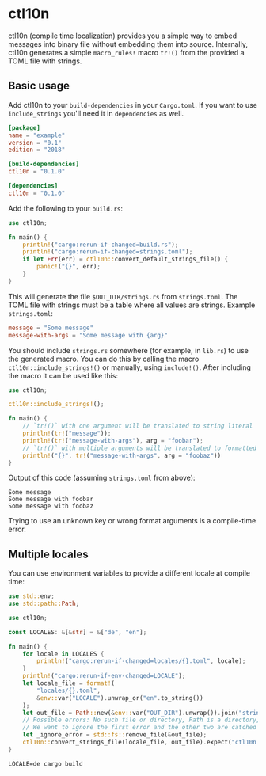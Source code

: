 # ctl10n

ctl10n (compile time localization) provides you a simple way to embed messages
into binary file without embedding them into source. Internally, ctl10n generates
a simple `macro_rules!` macro `tr!()` from the provided a TOML file with strings.

## Basic usage
Add ctl10n to your `build-dependencies` in your `Cargo.toml`.
If you want to use `include_strings` you'll need it in `dependencies` as well.

```toml
[package]
name = "example"
version = "0.1"
edition = "2018"

[build-dependencies]
ctl10n = "0.1.0"

[dependencies]
ctl10n = "0.1.0"
```

Add the following to your `build.rs`:
```rust
use ctl10n;

fn main() {
    println!("cargo:rerun-if-changed=build.rs");
    println!("cargo:rerun-if-changed=strings.toml");
    if let Err(err) = ctl10n::convert_default_strings_file() {
        panic!("{}", err);
    }
}
```

This will generate the file `$OUT_DIR/strings.rs` from `strings.toml`.
The TOML file with strings must be a table where all values are strings. Example `strings.toml`:
```toml
message = "Some message"
message-with-args = "Some message with {arg}"
```

You should include `strings.rs` somewhere (for example, in `lib.rs`) to use the generated
macro. You can do this by calling the macro `ctl10n::include_strings!()` or manually,
using `include!()`.
After including the macro it can be used like this:
```rust
use ctl10n;

ctl10n::include_strings!();

fn main() {
    // `tr!()` with one argument will be translated to string literal
    println!(tr!("message"));
    println!(tr!("message-with-args"), arg = "foobar");
    // `tr!()` with multiple arguments will be translated to formatted `&String`
    println!("{}", tr!("message-with-args", arg = "foobaz"))
}
```

Output of this code (assuming `strings.toml` from above):
```
Some message
Some message with foobar
Some message with foobaz
```
Trying to use an unknown key or wrong format arguments is a compile-time error.

## Multiple locales
You can use environment variables to provide a different locale at compile time:

```rust
use std::env;
use std::path::Path;

use ctl10n;

const LOCALES: &[&str] = &["de", "en"];

fn main() {
    for locale in LOCALES {
        println!("cargo:rerun-if-changed=locales/{}.toml", locale);
    }
    println!("cargo:rerun-if-env-changed=LOCALE");
    let locale_file = format!(
        "locales/{}.toml",
        &env::var("LOCALE").unwrap_or("en".to_string())
    );
    let out_file = Path::new(&env::var("OUT_DIR").unwrap()).join("strings.rs");
    // Possible errors: No such file or directory, Path is a directory, The user lacks permissions to remove the file
    // We want to ignore the first error and the other two are catched by ctl10n anyway.
    let _ignore_error = std::fs::remove_file(&out_file);
    ctl10n::convert_strings_file(locale_file, out_file).expect("ctl10n failed");
}
```

`LOCALE=de cargo build`

